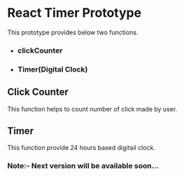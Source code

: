 <h1>React Timer Prototype</h1>

<p>This prototype provides below two functions.</p>
<ul>
    <li><h3>clickCounter</h3></li>
    <li><h3>Timer(Digital Clock)</h3></li>
</ul>

<h2>Click Counter</h2>
<p>
This function helps to count number of click made by user.
</p>

<h2>Timer</h2>
<p>
This function provide 24 hours based digitail clock.
</p>

### Note:- Next version will be available soon...
